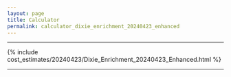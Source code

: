 ```yaml
---
layout: page
title: Calculator
permalink: calculator_dixie_enrichment_20240423_enhanced
---
```


___

{% include cost_estimates/20240423/Dixie_Enrichment_20240423_Enhanced.html %}

___

